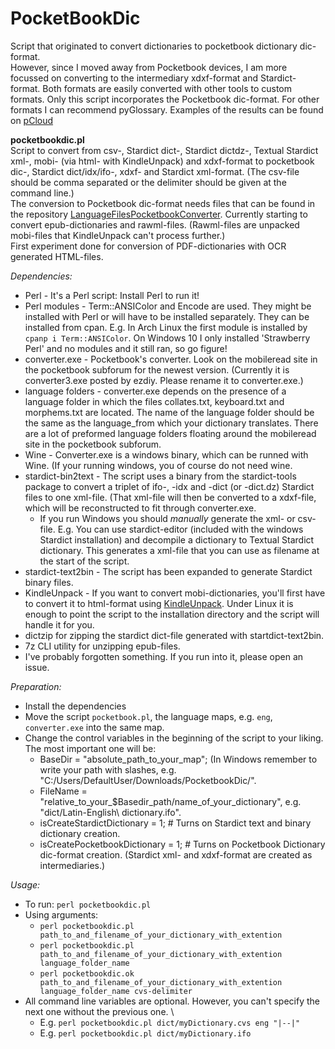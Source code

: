 # PocketBookDic
Script that originated to convert dictionaries to pocketbook dictionary dic-format. \
However, since I moved away from Pocketbook devices, I am more focussed on converting to the intermediary xdxf-format and Stardict-format. Both formats are easily converted with other tools to custom formats. Only this script incorporates the Pocketbook dic-format. For other formats I can recommend pyGlossary. 
Examples of the results can be found on [pCloud](https://e1.pcloud.link/publink/show?code=kZDhJ7ZBRkwNE50R4hz731AWB2RAb2Gmg3X)

**pocketbookdic.pl** \
Script to convert from csv-, Stardict dict-, Stardict dictdz-, Textual Stardict xml-, mobi- (via html- with KindleUnpack) and xdxf-format to pocketbook dic-, Stardict dict/idx/ifo-, xdxf- and Stardict xml-format. (The csv-file should be comma separated or the delimiter should be given at the command line.) \
The conversion to Pocketbook dic-format needs files that can be found in the repository [LanguageFilesPocketbookConverter](https://github.com/Markismus/LanguageFilesPocketbookConverter).
Currently starting to convert epub-dictionaries and rawml-files. (Rawml-files are unpacked mobi-files that KindleUnpack can't process further.) \
First experiment done for conversion of PDF-dictionaries with OCR generated HTML-files.

_Dependencies:_
- Perl - It's a Perl script: Install Perl to run it! 
- Perl modules - Term::ANSIColor and Encode are used. They might be installed with Perl or will have to be installed separately. They can be installed from cpan. E.g. In Arch Linux the first module is installed by `cpanp i Term::ANSIColor`. On Windows 10 I only installed 'Strawberry Perl' and no modules and it still ran, so go figure!
- converter.exe - Pocketbook's converter. Look on the mobileread site in the pocketbook subforum for the newest version. (Currently it is converter3.exe posted by ezdiy. Please rename it to converter.exe.)
- language folders - converter.exe depends on the presence of a language folder in which the files collates.txt, keyboard.txt and  morphems.txt are located. The name of the language folder should be the same as the language_from which your dictionary translates. There are a lot of preformed language folders floating around the mobileread site in the pocketbook subforum.
- Wine - Converter.exe is a windows binary, which can be runned with Wine. (If your running windows, you of course do not need wine.
- stardict-bin2text - The script uses a binary from the stardict-tools package to convert a triplet of ifo-, -idx and -dict (or -dict.dz) Stardict files to one xml-file. (That xml-file will then be converted to a xdxf-file, which will be reconstructed to fit through converter.exe. 
    - If you run Windows you should _manually_ generate the xml- or csv-file. E.g. You can use stardict-editor (included with the windows Stardict installation) and decompile a dictionary to Textual Stardict dictionary. This generates a xml-file that you can use as filename at the start of the script.
- stardict-text2bin - The script has been expanded to generate Stardict binary files. 
- KindleUnpack - If you want to convert mobi-dictionaries, you'll first have to convert it to html-format using [KindleUnpack](https://github.com/kevinhendricks/KindleUnpack). Under Linux it is enough to point the script to the installation directory and the script will handle it for you.
- dictzip for zipping the stardict dict-file generated with startdict-text2bin.
- 7z CLI utility for unzipping epub-files. 
- I've probably forgotten something. If you run into it, please open an issue.

_Preparation:_
- Install the dependencies
- Move the script `pocketbook.pl`, the language maps, e.g. `eng`, `converter.exe` into the same map.
- Change the control variables in the beginning of the script to your liking. The most important one will be:
  - BaseDir = "absolute_path_to_your_map"; (In Windows remember to write your path with slashes, e.g. "C:/Users/DefaultUser/Downloads/PocketbookDic/".
  - FileName = "relative_to_your_$Basedir_path/name_of_your_dictionary", e.g. "dict/Latin-English\ dictionary.ifo".
  - isCreateStardictDictionary = 1; # Turns on Stardict text and binary dictionary creation.
  - isCreatePocketbookDictionary = 1; # Turns on Pocketbook Dictionary dic-format creation. (Stardict xml- and xdxf-format are created as intermediaries.) 

  
  
_Usage:_
- To run: `perl pocketbookdic.pl`
- Using arguments: 
    - `perl pocketbookdic.pl path_to_and_filename_of_your_dictionary_with_extention`
    - `perl pocketbookdic.pl path_to_and_filename_of_your_dictionary_with_extention language_folder_name`
    - `perl pocketbookdic.ok path_to_and_filename_of_your_dictionary_with_extention language_folder_name cvs-delimiter`
- All command line variables are optional. However, you can't specify the next one without the previous one. \
    - E.g. `perl pocketbookdic.pl dict/myDictionary.cvs eng "|--|"`
    - E.g. `perl pocketbookdic.pl dict/myDictionary.ifo`
